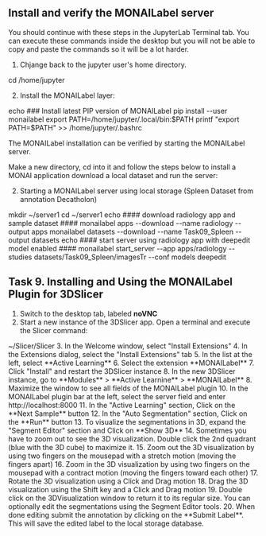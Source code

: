 ## Install and verify the MONAILabel server
You should continue with these steps in the JupyterLab Terminal tab. You can execute these commands inside the desktop but you will not be able to copy and paste the commands so it will be a lot harder.

1. Chjange back to the jupyter user's home directory.
<ql-code-block language="bash" >
cd /home/jupyter
</ql-code-block>

2. Install the MONAILabel layer:
<ql-code-block language="bash" >
echo ### Install latest PIP version of MONAILabel
pip install --user monailabel
export PATH=/home/jupyter/.local/bin:$PATH
printf "export PATH=$PATH" >> /home/jupyter/.bashrc

</ql-code-block>

The MONAILabel installation can be verified by starting the MONAILabel server. 

Make a new directory, cd into it and follow the steps below to install a MONAI application download a local dataset and run the server:

2. Starting a MONAILabel server using local storage (Spleen Dataset from annotation Decatholon)

<ql-code-block language="bash" >
mkdir ~/server1
cd ~/server1
echo #### download radiology app and sample dataset ####
monailabel apps --download --name radiology --output apps
monailabel datasets --download --name Task09_Spleen --output datasets
echo #### start server using radiology app with deepedit model enabled ####
monailabel start_server --app apps/radiology --studies datasets/Task09_Spleen/imagesTr --conf models deepedit
</ql-code-block>

## Task 9. Installing and Using the MONAILabel Plugin for 3DSlicer
1. Switch to the desktop tab, labeled **noVNC**
2. Start a new instance of the 3DSlicer app. Open a terminal and execute the Slicer command:
<ql-code-block language="bash" >
~/Slicer/Slicer
</ql-code-block>
3. In the Welcome window, select "Install Extensions"
4. In the Extensions dialog, select the "Install Extensions" tab
5. In the list at the left, select **Active Learning**
6. Select the extension **MONAILabel**
7. Click "Install" and restart the 3DSlicer instance
8. In the new 3DSlicer instance, go to **Modules** > **Active Learnine** > **MONAILabel**
8. Maximize the window to see all fields of the MONAILabel plugin
10. In the MONAILabel plugin bar at the left, select the server field and enter
http://localhost:8000
11. In the "Active Learning" section, Click on the **Next Sample** button
12. In the "Auto Segmentation" section, Click on the **Run** button
13. To visualize the segmentations in 3D, expand the "Segment Editor" section and Click on **Show 3D**
14. Sometimes you have to zoom out to see the 3D visualization. Double click the 2nd quadrant (blue with the 3D cube) to maximize it.
15. Zoom out the 3D visualization by using two fingers on the mousepad with a stretch motion (moving the fingers apart)
16. Zoom in the 3D visualization by using two fingers on the mousepad with a contract motion (moving the fingers toward each other)
17. Rotate the 3D visualization using a Click and Drag motion
18. Drag the 3D visualization using the Shift key and a Click and Drag motion
19. Double click on the 3DVisualization window to return it to its regular size. You can optionally edit the segmentations using the Segment Editor tools.
20. When done editing submit the annotation by clicking on the **Submit Label**. This will save the edited label to the local storage database.
